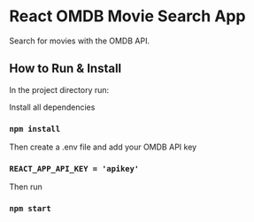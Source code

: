 # React OMDB Movie Search App

Search for movies with the OMDB API.

## How to Run & Install

In the project directory run:

Install all dependencies
### `npm install`

Then create a .env file and add your OMDB API key
### `REACT_APP_API_KEY = 'apikey'`

Then run
### `npm start`